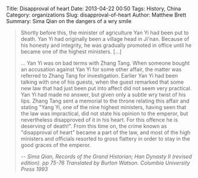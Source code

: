 Title: Disapproval of heart
Date: 2013-04-22 00:50
Tags: History, China
Category: organizations
Slug: disapproval-of-heart
Author: Matthew Brett
Summary: Sima Qian on the dangers of a wry smile

> Shortly before this, the minister of agriculture Yan Yi had been put to
> death. Yan Yi had originally been a village head in Ji'nan.  Because of his
> honesty and integrity, he was gradually promoted in office until he became
> one of the highest ministers. [...]
>
> ... Yan Yi was on bad terms with Zhang Tang.  When someone bought an
> accusation against Yan Yi for some other affair, the matter was referred to
> Zhang Tang for investigation.  Earlier Yan Yi had been talking with one of
> his guests, when the guest remarked that some new law that had just been put
> into affect did not seem very practical.  Yan Yi had made no answer, but
> given only a subtle wry twist of his lips.  Zhang Tang sent a memorial to the
> throne relating this affair and stating "Yang Yi, one of the nine highest
> ministers, having seen that the law was impractical, did not state his
> opinion to the emperor, but nevertheless disapproved of it in his heart.  For
> this offence he is deserving of death!".  From this time on, the crime known
> as "disapproval of heart" became a part of the law, and most of the high
> ministers and officials resorted to gross flattery in order to stay in the
> good graces of the emperor.
>
> -- <cite>Sima Qian, Records of the Grand Historian; Han Dynasty II (revised
> edition). pp 75-76 Translated by Burton Watson.  Columbia University Press 1993
